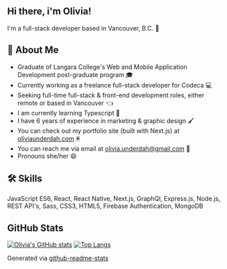 ## Hi there, i'm Olivia!
I'm a full-stack developer based in Vancouver, B.C. 👋

## 🚀 About Me

- Graduate of Langara College's Web and Mobile Application Development post-graduate program 🎓
- Currently working as a freelance full-stack developer for Codeca 💻
- Seeking full-time full-stack & front-end development roles, either remote or based in Vancouver 👈
- I am currently learning Typescript 🧠
- I have 6 years of experience in marketing & graphic design 🖌️
- You can check out my portfolio site (built with Next.js) at [oliviaunderdah.com](https://www.oliviaunderdah.com) 🖲️
- You can reach me via email at olivia.underdah@gmail.com 📧
- Pronouns she/her 😄

## 🛠 Skills
JavaScript ES6, React, React Native, Next.js, GraphQl, Express.js, Node.js, REST API's, Sass, CSS3, HTML5, Firebase Authentication, MongoDB

## GitHub Stats

[![Olivia's GitHub stats](https://github-readme-stats.vercel.app/api?username=olimarie21&count_private=true&show_icons=true&theme=radical)](https://github.com/anuraghazra/github-readme-stats)
[![Top Langs](https://github-readme-stats.vercel.app/api/top-langs/?username=olimarie21&theme=radical&hide=scss)](https://github.com/anuraghazra/github-readme-stats)

Generated via [github-readme-stats](https://github.com/anuraghazra/github-readme-stats)
